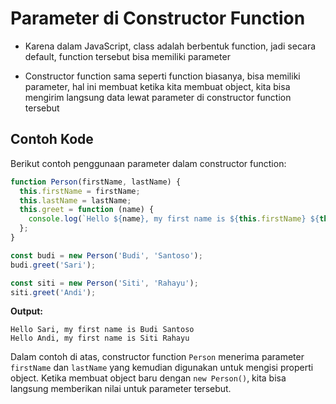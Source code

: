 # Parameter di Constructor Function

- Karena dalam JavaScript, class adalah berbentuk function, jadi secara default, function tersebut bisa memiliki parameter

- Constructor function sama seperti function biasanya, bisa memiliki parameter, hal ini membuat ketika kita membuat object, kita bisa mengirim langsung data lewat parameter di constructor function tersebut

## Contoh Kode

Berikut contoh penggunaan parameter dalam constructor function:

```javascript
function Person(firstName, lastName) {
  this.firstName = firstName;
  this.lastName = lastName;
  this.greet = function (name) {
    console.log(`Hello ${name}, my first name is ${this.firstName} ${this.lastName}`);
  };
}

const budi = new Person('Budi', 'Santoso');
budi.greet('Sari');

const siti = new Person('Siti', 'Rahayu');
siti.greet('Andi');
```

**Output:**
```
Hello Sari, my first name is Budi Santoso
Hello Andi, my first name is Siti Rahayu
```

Dalam contoh di atas, constructor function `Person` menerima parameter `firstName` dan `lastName` yang kemudian digunakan untuk mengisi properti object. Ketika membuat object baru dengan `new Person()`, kita bisa langsung memberikan nilai untuk parameter tersebut.
